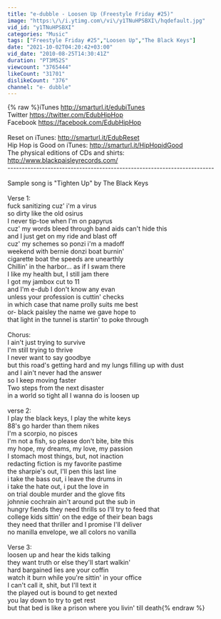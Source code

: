 ```yaml
---
title: "e-dubble - Loosen Up (Freestyle Friday #25)"
image: "https:\/\/i.ytimg.com\/vi\/y1TNuHPSBXI\/hqdefault.jpg"
vid_id: "y1TNuHPSBXI"
categories: "Music"
tags: ["Freestyle Friday #25","Loosen Up","The Black Keys"]
date: "2021-10-02T04:20:42+03:00"
vid_date: "2010-08-25T14:30:41Z"
duration: "PT3M52S"
viewcount: "3765444"
likeCount: "31701"
dislikeCount: "376"
channel: "e- dubble"
---
```

{% raw %}iTunes <a rel="nofollow" target="blank" href="http://smarturl.it/edubiTunes">http://smarturl.it/edubiTunes</a><br />Twitter <a rel="nofollow" target="blank" href="https://twitter.com/EdubHipHop">https://twitter.com/EdubHipHop</a><br />Facebook <a rel="nofollow" target="blank" href="https://facebook.com/EdubHipHop">https://facebook.com/EdubHipHop</a><br /><br />Reset on iTunes: <a rel="nofollow" target="blank" href="http://smarturl.it/EdubReset">http://smarturl.it/EdubReset</a><br />Hip Hop is Good on iTunes: <a rel="nofollow" target="blank" href="http://smarturl.it/HipHopidGood">http://smarturl.it/HipHopidGood</a><br />The physical editions of CDs and shirts: <a rel="nofollow" target="blank" href="http://www.blackpaisleyrecords.com/">http://www.blackpaisleyrecords.com/</a><br />------------------------------------------------------------------------<br /><br />Sample song is &quot;Tighten Up&quot; by The Black Keys<br /><br />Verse 1:<br />fuck sanitizing cuz' i'm a virus <br />so dirty like the old osirus<br />I never tip-toe when I'm on papyrus<br />cuz' my words bleed through band aids can't hide this<br />and I just get on my ride and blast off<br />cuz' my schemes so ponzi i'm a madoff <br />weekend with bernie donzi boat burnin' <br />cigarette boat the speeds are unearthly <br />Chillin' in the harbor... as if I swam there<br />I like my health but, I still jam there<br />I got my jambox cut to 11<br />and I'm e-dub I don't know any evan<br />unless your profession is cuttin' checks<br />in which case that name prolly suits me best<br />or- black paisley the name we gave hope to <br />that light in the tunnel is startin' to poke through<br /><br />Chorus:<br />I ain't just trying to survive<br />I'm still trying to thrive <br />I never want to say goodbye <br />but this road's getting hard and my lungs filling up with dust<br />and I ain't never had the answer<br />so I keep moving faster <br />Two steps from the next disaster <br />in a world so tight all I wanna do is loosen up <br /><br />verse 2:<br />I play the black keys, I play the white keys<br />88's go harder than them nikes<br />I'm a scorpio, no pisces <br />I'm not a fish, so please don't bite, bite this<br />my hope, my dreams, my love, my passion<br />I stomach most things, but, not inaction<br />redacting fiction is my favorite pastime<br />the sharpie's out, I'll pen this last line<br />i take the bass out, i leave the drums in<br />i take the hate out, i put the love in<br />on trial double murder and the glove fits<br />johnnie cochrain ain't around put the sub in<br />hungry fiends they need thrills so I'll try to feed that<br />college kids sittin' on the edge of their bean bags<br />they need that thriller and I promise I'll deliver<br />no manilla envelope, we all colors no vanilla<br /><br />Verse 3:<br />loosen up and hear the kids talking<br />they want truth or else they'll start walkin'<br />hard bargained lies are your coffin<br />watch it burn while you're sittin' in your office<br />I can't call it, shit, but I'll text it<br />the played out is bound to get nexted <br />you lay down to try to get rest <br />but that bed is like a prison where you livin' till death{% endraw %}
